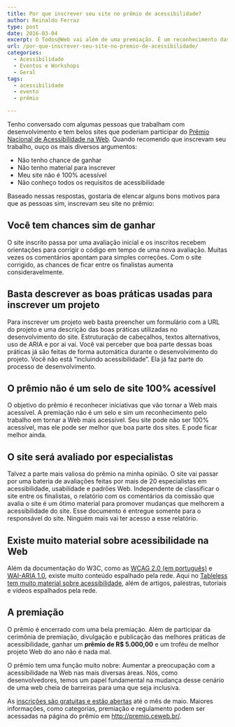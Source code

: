 ```yaml
---
title: Por que inscrever seu site no prêmio de acessibilidade?
author: Reinaldo Ferraz
type: post
date: 2016-03-04
excerpt: O Todos@Web vai além de uma premiação. É um reconhecimento das boas práticas de acessibilidade e uma forma de receber feedback gratuito de especialistas em acessibilidade sobre seu projeto.
url: /por-que-inscrever-seu-site-no-premio-de-acessibilidade/
categories:
  - Acessibilidade
  - Eventos e Workshops
  - Geral
tags:
  - acessibilidade
  - evento
  - prêmio

---
```

Tenho conversado com algumas pessoas que trabalham com desenvolvimento e tem belos sites que poderiam participar do [Prêmio Nacional de Acessibilidade na Web][1]. Quando recomendo que inscrevam seu trabalho, ouço os mais diversos argumentos:

  * Não tenho chance de ganhar
  * Não tenho material para inscrever
  * Meu site não é 100% acessível
  * Não conheço todos os requisitos de acessibilidade

Baseado nessas respostas, gostaria de elencar alguns bons motivos para que as pessoas sim, inscrevam seu site no prêmio:

## Você tem chances sim de ganhar

O site inscrito passa por uma avaliação inicial e os inscritos recebem orientações para corrigir o código em tempo de uma nova avaliação. Muitas vezes os comentários apontam para simples correções. Com o site corrigido, as chances de ficar entre os finalistas aumenta consideravelmente.

## Basta descrever as boas práticas usadas para inscrever um projeto

Para inscrever um projeto web basta preencher um formulário com a URL do projeto e uma descrição das boas práticas utilizadas no desenvolvimento do site. Estruturação de cabeçalhos, textos alternativos, uso de ARIA e por ai vai. Você vai perceber que boa parte dessas boas práticas já são feitas de forma automática durante o desenvolvimento do projeto. Você não está &#8220;incluindo acessibilidade&#8221;. Ela já faz parte do processo de desenvolvimento.

## O prêmio não é um selo de site 100% acessível

O objetivo do prêmio é reconhecer iniciativas que vão tornar a Web mais acessível. A premiação não é um selo e sim um reconhecimento pelo trabalho em tornar a Web mais acessível. Seu site pode não ser 100% acessível, mas ele pode ser melhor que boa parte dos sites. E pode ficar melhor ainda.

## O site será avaliado por especialistas

Talvez a parte mais valiosa do prêmio na minha opinião. O site vai passar por uma bateria de avaliações feitas por mais de 20 especialistas em acessibilidade, usabilidade e padrões Web. Independente de classificar o site entre os finalistas, o relatório com os comentários da comissão que avalia o site é um ótimo material para promover mudanças que melhorem a acessibilidade do site. Esse documento é entregue somente para o responsável do site. Ninguém mais vai ter acesso a esse relatório.

## Existe muito material sobre acessibilidade na Web

Além da documentação do W3C, como as [WCAG 2.0 (em português)][2] e [WAI-ARIA 1.0][3], existe muito conteúdo espalhado pela rede. Aqui no [Tableless tem muito material sobre acessibilidade][4], além de artigos, palestras, tutoriais e vídeos espalhados pela rede.

## A premiação

O prêmio é encerrado com uma bela premiação. Além de participar da cerimônia de premiação, divulgação e publicação das melhores práticas de acessibilidade, ganhar um **prêmio de R$ 5.000,00** e um troféu de melhor projeto Web do ano não é nada mal.

O prêmio tem uma função muito nobre: Aumentar a preocupação com a acessibilidade na Web nas mais diversas áreas. Nós, como desenvolvedores, temos um papel fundamental na mudança desse cenário de uma web cheia de barreiras para uma que seja inclusiva.

As [inscrições são gratuitas e estão abertas][5] até o mês de maio. Maiores informações, como categorias, premiação e regulamento podem ser acessadas na página do prêmio em <http://premio.ceweb.br/>.

 [1]: http://premio.ceweb.br/
 [2]: https://www.w3.org/Translations/WCAG20-pt-br/
 [3]: https://www.w3.org/TR/wai-aria/
 [4]: http://tableless.com.br/?s=acessibilidade
 [5]: http://premio.ceweb.br/inscricoes/